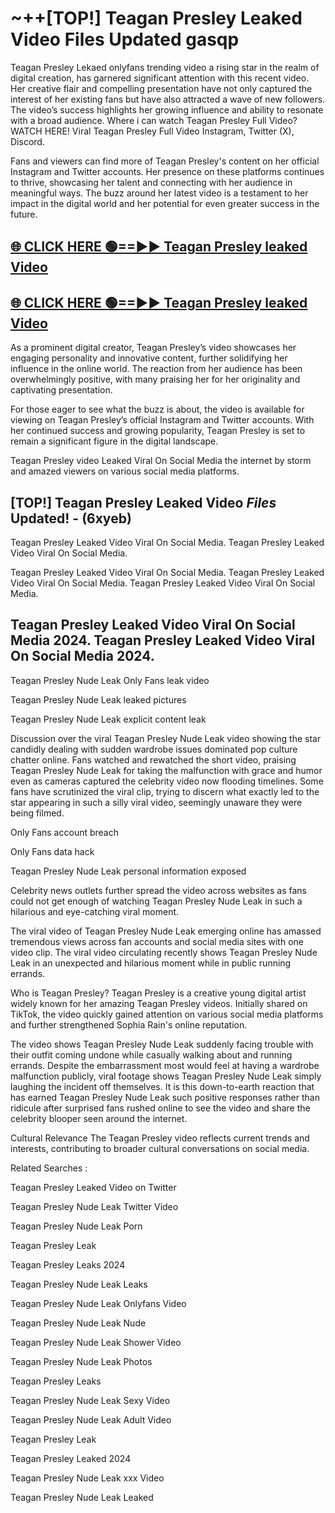# ~++[TOP!] Teagan Presley Leaked Video Files Updated gasqp

 Teagan Presley Lekaed onlyfans trending video a rising star in the realm of digital creation, has garnered significant attention with this recent video. Her creative flair and compelling presentation have not only captured the interest of her existing fans but have also attracted a wave of new followers. The video’s success highlights her growing influence and ability to resonate with a broad audience.
Where i can watch  Teagan Presley Full Video? WATCH HERE! Viral  Teagan Presley Full Video Instagram, Twitter (X), Discord.


Fans and viewers can find more of  Teagan Presley's content on her official Instagram and Twitter accounts. Her presence on these platforms continues to thrive, showcasing her talent and connecting with her audience in meaningful ways. The buzz around her latest video is a testament to her impact in the digital world and her potential for even greater success in the future.


## [🌐 CLICK HERE 🟢==►►  Teagan Presley leaked Video ](https://onlyclips.site?title=Teagan_Presley&ref=git)

## [🌐 CLICK HERE 🟢==►►  Teagan Presley leaked Video ](https://onlyclips.site?title=Teagan_Presley&ref=git)


As a prominent digital creator,  Teagan Presley’s video showcases her engaging personality and innovative content, further solidifying her influence in the online world. The reaction from her audience has been overwhelmingly positive, with many praising her for her originality and captivating presentation.

For those eager to see what the buzz is about, the video is available for viewing on  Teagan Presley’s official Instagram and Twitter accounts. With her continued success and growing popularity,  Teagan Presley is set to remain a significant figure in the digital landscape.


  Teagan Presley video Leaked Viral On Social Media the internet by storm and amazed viewers on various social media platforms.


## [TOP!]  Teagan Presley Leaked Video *Files* Updated! - (6xyeb) 

 Teagan Presley Leaked Video Viral On Social Media. Teagan Presley Leaked Video Viral On Social Media.

 Teagan Presley Leaked Video Viral On Social Media. Teagan Presley Leaked Video Viral On Social Media. Teagan Presley Leaked Video Viral On Social Media.


##  Teagan Presley Leaked Video Viral On Social Media 2024. Teagan Presley Leaked Video Viral On Social Media 2024.
 Teagan Presley Nude Leak Only Fans leak video

 Teagan Presley Nude Leak leaked pictures

 Teagan Presley Nude Leak explicit content leak

Discussion over the viral  Teagan Presley Nude Leak video showing the star candidly dealing with sudden wardrobe issues dominated pop culture chatter online. Fans watched and rewatched the short video, praising  Teagan Presley Nude Leak for taking the malfunction with grace and humor even as cameras captured the celebrity video now flooding timelines. Some fans have scrutinized the viral clip, trying to discern what exactly led to the star appearing in such a silly viral video, seemingly unaware they were being filmed.


Only Fans account breach

Only Fans data hack

 Teagan Presley Nude Leak personal information exposed

Celebrity news outlets further spread the video across websites as fans could not get enough of watching  Teagan Presley Nude Leak in such a hilarious and eye-catching viral moment.


The viral video of  Teagan Presley Nude Leak emerging online has amassed tremendous views across fan accounts and social media sites with one video clip. The viral video circulating recently shows  Teagan Presley Nude Leak in an unexpected and hilarious moment while in public running errands.


Who is  Teagan Presley?  Teagan Presley is a creative young digital artist widely known for her amazing  Teagan Presley videos. Initially shared on TikTok, the video quickly gained attention on various social media platforms and further strengthened Sophia Rain's online reputation.

The video shows  Teagan Presley Nude Leak suddenly facing trouble with their outfit coming undone while casually walking about and running errands. Despite the embarrassment most would feel at having a wardrobe malfunction publicly, viral footage shows  Teagan Presley Nude Leak simply laughing the incident off themselves. It is this down-to-earth reaction that has earned  Teagan Presley Nude Leak such positive responses rather than ridicule after surprised fans rushed online to see the video and share the celebrity blooper seen around the internet.

Cultural Relevance The  Teagan Presley video reflects current trends and interests, contributing to broader cultural conversations on social media.

Related Searches :

 Teagan Presley Leaked Video on Twitter

 Teagan Presley Nude Leak Twitter Video

 Teagan Presley Nude Leak Porn

 Teagan Presley Leak 

 Teagan Presley Leaks 2024

 Teagan Presley Nude Leak Leaks

 Teagan Presley Nude Leak Onlyfans Video

 Teagan Presley Nude Leak Nude

 Teagan Presley Nude Leak Shower Video

 Teagan Presley Nude Leak Photos

 Teagan Presley Leaks

 Teagan Presley Nude Leak Sexy Video

 Teagan Presley Nude Leak Adult Video

 Teagan Presley Leak

 Teagan Presley Leaked 2024

 Teagan Presley Nude Leak xxx Video

 Teagan Presley Nude Leak Leaked